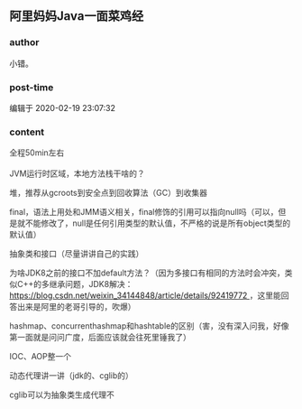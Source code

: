 ## 阿里妈妈Java一面菜鸡经
### author 
小错。
### post-time 

编辑于  2020-02-19 23:07:32
### content 
<div class="post-topic-des nc-post-content">
 <div style="color: rgb(51,51,51);">
  全程50min左右
 </div>
 <div style="color: rgb(51,51,51);">
  <br/>
 </div>
 <div style="color: rgb(51,51,51);">
  JVM运行时区域，本地方法栈干啥的？
 </div>
 <p style="color: rgb(51,51,51);">
  <span>
   堆，推荐从gcroots到安全点到回收算法（GC）到收集器
  </span>
 </p>
 <p style="color: rgb(51,51,51);">
  <span>
   final，语法上用处和JMM语义相关，final修饰的引用可以指向null吗（可以，但是就不能修改了，null是任何引用类型的默认值，不严格的说是所有object类型的默认值）
  </span>
 </p>
 <p style="color: rgb(51,51,51);">
  <span>
   抽象类和接口（尽量讲讲自己的实践）
  </span>
 </p>
 <p style="color: rgb(51,51,51);">
  <span>
   为啥JDK8之前的接口不加default方法？（因为多接口有相同的方法时会冲突，类似C++的多继承问题，JDK8解决：
  </span>
  <span>
   <a href="https://blog.csdn.net/weixin_34144848/article/details/92419772" target="_blank">
    https://blog.csdn.net/weixin_34144848/article/details/92419772
   </a>
  </span>
  <span>
   ，这里能回答出来是阿里的老哥引导的，吹爆）
  </span>
 </p>
 <p style="color: rgb(51,51,51);">
  <span>
   hashmap、concurrenthashmap和hashtable的区别（害，没有深入问我，好像第一面就是问问广度，后面应该就会往死里锤我了）
  </span>
 </p>
 <p style="color: rgb(51,51,51);">
  <span>
   IOC、AOP整一个
  </span>
 </p>
 <p style="color: rgb(51,51,51);">
  <span>
   动态代理讲一讲（jdk的、cglib的）
  </span>
 </p>
 <p style="color: rgb(51,51,51);">
  <span>
   cglib可以为抽象类生成代理不
  </span>
 </p>
 <div>
  <br/>
 </div>
</div>
